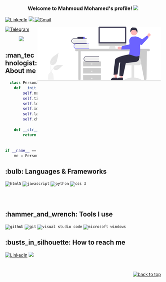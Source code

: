 <h3 align="center">
  Welcome to Mahmoud Mohamed's profile!
  <img src="https://media.giphy.com/media/hvRJCLFzcasrR4ia7z/giphy.gif" width="28">
</h3>


<!-- Social icons section -->

 <a href="https://www.linkedin.com/in/mahmoud-mohamed-07b983234/"><img src="https://img.shields.io/badge/LinkedIn-%230177B5?style=flat&logo=linkedin&logoColor=white" alt="LinkedIn" title="LinkedIn"/></a>
  <a href="https://web.facebook.com/mahmoudtino22?_rdc=1&_rdr" alt="Facebook" title="Facebook" >
  <img src="https://img.shields.io/badge/Facebook-%231877F2.svg?style=falt&logo=facebook&logoColor=white"/>
</a>
  <a href="mailto:mahmoudtino24@gmail.com" alt="Gmail">
     <img alt="Gmail" src="https://img.shields.io/badge/Gmail-%230177B5?style=flat&logo=gmail&logoColor=white" />
  
  <a href="https://t.me/mahmoud_rezak">
    <img alt="Telegram" src="https://img.shields.io/badge/Telegram-%231877F2.svg?style=falt&logo=telegram&logoColor=white" />
</a>
    

  
 <img align="right" width="400" alt="" src="https://github.com/Ahmedsaed/Ahmedsaed/blob/main/undraw_hello_re_3evm.svg" />


<p align="center">
  <a href="https://github.com/DenverCoder1/readme-typing-svg"><img  src="https://readme-typing-svg.herokuapp.com?color=36BCF7FF&center=true&vCenter=true&lines=Back+end+Student;Always+Learning+new+things;Python+Developer;&center=true&width=500&height=50"></a>
</p>

<h2>:man_technologist: About me</h2>

```py
  class PersonalInfo:
    def __init__(self):
        self.name = 'Mahmoud Mohamed'
        self.title = 'Python Developer'
        self.location = 'Cairo, Egypt'
        self.ides = ['PyCharm', 'VS Code']
        self.languages = ['Python','django', 'HTML', 'CSS']
        self.challenge = 'Practicing to improve my Problem Solving skill'

    def __str__(self):
        return self.name


if __name__ == '__main__':
    me = PersonalInfo()
```
<h2>:bulb: Languages & Frameworks</h2>

<code><img title="HTML 5" alt="html5" width="40px" src="https://cdn.jsdelivr.net/gh/devicons/devicon/icons/html5/html5-original.svg" /></code>
<code><img title="JavaScript" alt="javascript" width="40px" src="https://cdn.jsdelivr.net/gh/devicons/devicon/icons/javascript/javascript-original.svg" /></code>
<code><img title="Python" alt="python" width="45px" src="https://cdn.jsdelivr.net/gh/devicons/devicon/icons/python/python-original.svg" /></code>
<code><img title="CSS 3" alt="css 3" width="40px" src="https://cdn.jsdelivr.net/gh/devicons/devicon/icons/css3/css3-original.svg" /></code>


</br></br>

<h2>:hammer_and_wrench: Tools I use</h2>
<code><img title="GitHub" alt="github" width="40px" src="https://cdn.jsdelivr.net/gh/devicons/devicon/icons/github/github-original.svg" /></code>
<code><img title="Git" alt="git" width="40px" src="https://cdn.jsdelivr.net/gh/devicons/devicon/icons/git/git-original.svg" /></code>
<code><img title="VS Code" alt="visual studio code" width="40px" src="https://cdn.jsdelivr.net/gh/devicons/devicon/icons/vscode/vscode-original.svg" /></code>
<code><img title="MS Windows" alt="microsoft windows" width="40px" src="https://cdn.jsdelivr.net/gh/devicons/devicon/icons/windows8/windows8-original.svg" /></code>
 
<h2>:busts_in_silhouette: How to reach me</h2>

<p align="left">
 <a href="https://www.linkedin.com/in/mahmoud-mohamed-07b983234/">
   <img src="https://cdn.jsdelivr.net/npm/simple-icons@v3/icons/linkedin.svg" alt="LinkedIn" width="35px" title="LinkedIn"/></a>
  <a href="https://web.facebook.com/mahmoudtino22?_rdc=1&_rdr" alt="Facebook"  title="Facebook" >
    <img  width="35px" src="https://cdn.jsdelivr.net/npm/simple-icons@v3/icons/facebook.svg"/></a>
  </a>

</a>
  </p>
<br />
<p align="right"><a href="#top"><img width="35" src="https://img.shields.io/static/v1?label&message=back+to+top&color=7E3ACE&style=flat&logo" alt="back to top" /></a></p>
